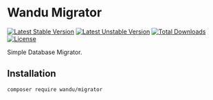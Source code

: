 Wandu Migrator
==============

[![Latest Stable Version](https://poser.pugx.org/wandu/migrator/v/stable.svg)](https://packagist.org/packages/wandu/migrator)
[![Latest Unstable Version](https://poser.pugx.org/wandu/migrator/v/unstable.svg)](https://packagist.org/packages/wandu/migrator)
[![Total Downloads](https://poser.pugx.org/wandu/migrator/downloads.svg)](https://packagist.org/packages/wandu/migrator)
[![License](https://poser.pugx.org/wandu/migrator/license.svg)](https://packagist.org/packages/wandu/migrator)

Simple Database Migrator.

## Installation

```bash
composer require wandu/migrator
```
